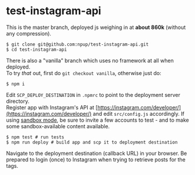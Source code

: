 # test-instagram-api

This is the master branch, deployed js weighing in at **about 860k** (without any compression).

	$ git clone git@github.com:npup/test-instagram-api.git
	$ cd test-instagram-api

There is also a "vanilla" branch which uses no framework at all when deployed.  
To try _that_ out, first do ```git checkout vanilla```, otherwise just do:

	$ npm i

Edit `SCP_DEPLOY_DESTINATION` in `.npmrc` to point to the deployment server directory.  
Register app with Instagram's API at [https://instagram.com/developer/](https://instagram.com/developer/) and edit `src/config.js` accordingly. If using [sandbox mode](https://instagram.com/developer/sandbox/), be sure to invite a few accounts to test - and to make some sandbox-available content available.

	$ npm test # run tests
	$ npm run deploy # build app and scp it to deployment destination

Navigate to the deployment destination (callback URL) in your browser.  Be prepared to login (once) to Instagram when trying to retrieve posts for the tags.

